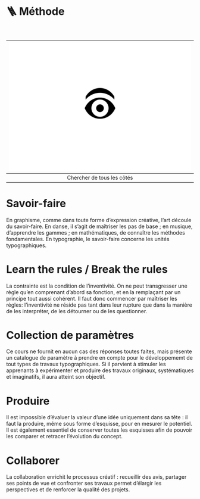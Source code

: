 # 🪜 Méthode

&nbsp;

|![](links/Eval44.gif) |
|:---:|
| Chercher de tous les côtés |

# Savoir-faire

En graphisme, comme dans toute forme d’expression créative, l’art découle du savoir-faire. En danse, il s’agit de maîtriser les pas de base ; en musique, d’apprendre les gammes ; en mathématiques, de connaître les méthodes fondamentales. En typographie, le savoir-faire concerne les unités typographiques.

# Learn the rules / Break the rules

La contrainte est la condition de l’inventivité. On ne peut transgresser une règle qu’en comprenant d’abord sa fonction, et en la remplaçant par un principe tout aussi cohérent. Il faut donc commencer par maîtriser les règles: l’inventivité ne réside pas tant dans leur rupture que dans la manière de les interpréter, de les détourner ou de les questionner.

# Collection de paramètres

Ce cours ne fournit en aucun cas des réponses toutes faites, mais présente un catalogue de paramètre à prendre en compte pour le développememt de tout types de travaux typographiques. Si il parvient à stimuler les apprenants à expérimenter et produire des travaux originaux, systématiques et imaginatifs, il aura atteint son objectif.

# Produire  

Il est impossible d’évaluer la valeur d’une idée uniquement dans sa tête : il faut la produire, même sous forme d’esquisse, pour en mesurer le potentiel. Il est également essentiel de conserver toutes les esquisses afin de pouvoir les comparer et retracer l’évolution du concept.

# Collaborer  

La collaboration enrichit le processus créatif : recueillir des avis, partager ses points de vue et confronter ses travaux permet d’élargir les perspectives et de renforcer la qualité des projets.

<!-- # Prendre du plaisir  

|![](links/Eval44.gif) |
|:---:|
| Il faut produire une idée pour pouvoir l'évaluer | -->